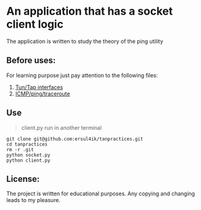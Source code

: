 # An application that has a socket client logic
The application is written to study the theory of the ping utility

## Before uses:
For learning purpose just pay attention to the following files: 
1. [Tun/Tap interfaces](https://ru.wikipedia.org/wiki/TUN/TAP)
2. [ICMP/ping/traceroute](https://www.cybrary.it/0p3n/icmp-ping-trace-route-udp/)

## Use
> client.py run in another terminal

```
git clone git@github.com:ersul4ik/tanpractices.git
cd tanpractices
rm -r .git
python socket.py
python client.py
````

## License:
The project is written for educational purposes. Any copying and changing leads to my pleasure. 
